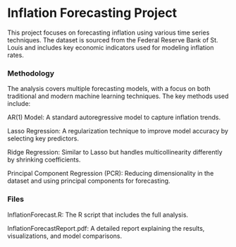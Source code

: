 # Inflation Forecasting Project

This project focuses on forecasting inflation using various time series techniques. The dataset is sourced from the Federal Reserve Bank of St. Louis and includes key economic indicators used for modeling inflation rates.

### Methodology

The analysis covers multiple forecasting models, with a focus on both traditional and modern machine learning techniques. The key methods used include:

AR(1) Model: A standard autoregressive model to capture inflation trends.

Lasso Regression: A regularization technique to improve model accuracy by selecting key predictors.

Ridge Regression: Similar to Lasso but handles multicollinearity differently by shrinking coefficients.

Principal Component Regression (PCR): Reducing dimensionality in the dataset and using principal components for forecasting.

### Files

InflationForecast.R: The R script that includes the full analysis. 

InflationForecastReport.pdf: A detailed report explaining the results, visualizations, and model comparisons.
